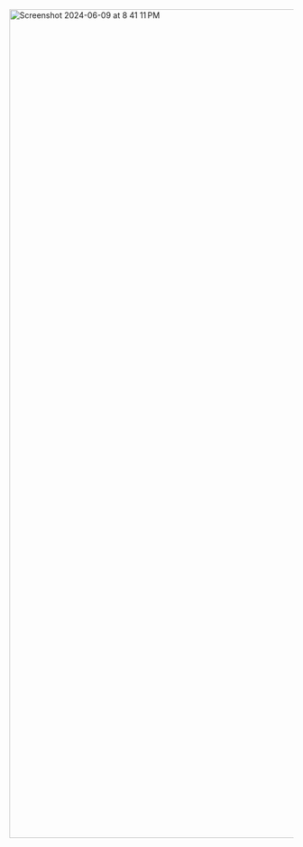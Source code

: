 <a target="_" href="https://thitop.github.io/portfolio/">
  <img width="1470" alt="Screenshot 2024-06-09 at 8 41 11 PM" src="">
</a>
